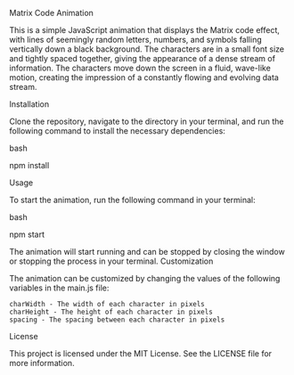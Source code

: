 Matrix Code Animation

This is a simple JavaScript animation that displays the Matrix code effect, with lines of seemingly random letters, numbers, and symbols falling vertically down a black background. The characters are in a small font size and tightly spaced together, giving the appearance of a dense stream of information. The characters move down the screen in a fluid, wave-like motion, creating the impression of a constantly flowing and evolving data stream.

Installation

Clone the repository, navigate to the directory in your terminal, and run the following command to install the necessary dependencies:

bash

npm install

Usage

To start the animation, run the following command in your terminal:

bash

npm start

The animation will start running and can be stopped by closing the window or stopping the process in your terminal.
Customization

The animation can be customized by changing the values of the following variables in the main.js file:

    charWidth - The width of each character in pixels
    charHeight - The height of each character in pixels
    spacing - The spacing between each character in pixels

License

This project is licensed under the MIT License. See the LICENSE file for more information.